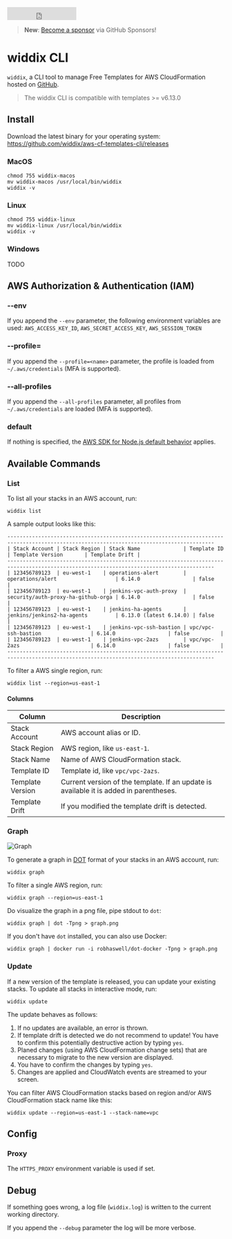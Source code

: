 <iframe src="https://ghbtns.com/github-btn.html?user=widdix&repo=aws-cf-templates&type=star&count=true&size=large" frameborder="0" scrolling="0" width="160px" height="30px"></iframe>

> **New**: [Become a sponsor](https://github.com/sponsors/widdix) via GitHub Sponsors!

# widdix CLI

`widdix`, a CLI tool to manage Free Templates for AWS CloudFormation hosted on [GitHub](https://github.com/widdix/aws-cf-templates-cli).

> The widdix CLI is compatible with templates >= v6.13.0

## Install

Download the latest binary for your operating system: https://github.com/widdix/aws-cf-templates-cli/releases

### MacOS

```
chmod 755 widdix-macos
mv widdix-macos /usr/local/bin/widdix
widdix -v
```

### Linux

```
chmod 755 widdix-linux
mv widdix-linux /usr/local/bin/widdix
widdix -v
```

### Windows

TODO

## AWS Authorization & Authentication (IAM)

### --env

If you append the `--env` parameter, the following environment variables are used: `AWS_ACCESS_KEY_ID`, `AWS_SECRET_ACCESS_KEY`, `AWS_SESSION_TOKEN`

### --profile=<name>

If you append the `--profile=<name>` parameter, the profile is loaded from ` ~/.aws/credentials` (MFA is supported).

### --all-profiles

If you append the `--all-profiles` parameter, all profiles from ` ~/.aws/credentials` are loaded (MFA is supported).

### default

If nothing is specified, the [AWS SDK for Node.js default behavior](https://docs.aws.amazon.com/sdk-for-javascript/v2/developer-guide/setting-credentials-node.html) applies.

## Available Commands

### List

To list all your stacks in an AWS account, run:

```
widdix list
```

A sample output looks like this:

```
-----------------------------------------------------------------------------------------------------------------------------------------
| Stack Account | Stack Region | Stack Name              | Template ID                        | Template Version       | Template Drift |
-----------------------------------------------------------------------------------------------------------------------------------------
| 123456789123  | eu-west-1    | operations-alert        | operations/alert                   | 6.14.0                 | false          |
| 123456789123  | eu-west-1    | jenkins-vpc-auth-proxy  | security/auth-proxy-ha-github-orga | 6.14.0                 | false          |
| 123456789123  | eu-west-1    | jenkins-ha-agents       | jenkins/jenkins2-ha-agents         | 6.13.0 (latest 6.14.0) | false          |
| 123456789123  | eu-west-1    | jenkins-vpc-ssh-bastion | vpc/vpc-ssh-bastion                | 6.14.0                 | false          |
| 123456789123  | eu-west-1    | jenkins-vpc-2azs        | vpc/vpc-2azs                       | 6.14.0                 | false          |
-----------------------------------------------------------------------------------------------------------------------------------------
```

To filter a AWS single region, run:

```
widdix list --region=us-east-1
```

#### Columns

| Column           | Description                                                                            |
| ---------------- | -------------------------------------------------------------------------------------- |
| Stack Account    | AWS account alias or ID.                                                               |
| Stack Region     | AWS region, like `us-east-1`.                                                          |
| Stack Name       | Name of AWS CloudFormation stack.                                                      |
| Template ID      | Template id, like `vpc/vpc-2azs`.                                                      |
| Template Version | Current version of the template. If an update is available it is added in parentheses. |
| Template Drift   | If you modified the template drift is detected.                                        |

### Graph

![Graph](graph.png)

To generate a graph in [DOT](https://graphviz.gitlab.io/_pages/doc/info/lang.html) format of your stacks in an AWS account, run:

```
widdix graph
```

To filter a single AWS region, run:

```
widdix graph --region=us-east-1
```

Do visualize the graph in a png file, pipe stdout to `dot`:

```
widdix graph | dot -Tpng > graph.png
```

If you don't have `dot` installed, you can also use Docker:

```
widdix graph | docker run -i robhaswell/dot-docker -Tpng > graph.png
```

### Update

If a new version of the template is released, you can update your existing stacks. To update all stacks in interactive mode, run:

```
widdix update
```

The update behaves as follows:

1. If no updates are available, an error is thrown.
1. If template drift is detected we do not recommend to update! You have to confirm this potentially destructive action by typing `yes`.
1. Planed changes (using AWS CloudFormation change sets) that are necessary to migrate to the new version are displayed. 
1. You have to confirm the changes by typing `yes`.
1. Changes are applied and CloudWatch events are streamed to your screen.

You can filter AWS CloudFormation stacks based on region and/or AWS CloudFormation stack name like this:

```
widdix update --region=us-east-1 --stack-name=vpc
```

## Config

### Proxy

The `HTTPS_PROXY` environment variable is used if set.

## Debug

If something goes wrong, a log file (`widdix.log`) is written to the current working directory.

If you append the `--debug` parameter the log will be more verbose.
